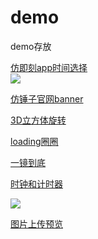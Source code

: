 # demo
demo存放

[仿即刻app时间选择](https://ck18781145809.github.io/demo/仿即刻app时间选择/test.html)  
![](https://ck18781145809.github.io/demo/readme-img/datePicker.png)  

[仿锤子官网banner](https://ck18781145809.github.io/demo/仿锤子官网banner/index.html)

[3D立方体旋转](https://ck18781145809.github.io/demo/旋转吧立方体/cube.html)

[loading圈圈](https://ck18781145809.github.io/demo/loading/loading.html)

[一镜到底](https://ck18781145809.github.io/demo/一镜到底/index.html)

[时钟和计时器](https://ck18781145809.github.io/demo/时钟和计时器/clock.html)

![](https://ck18781145809.github.io/demo/readme-img/clock&timer.png)

[图片上传预览](https://ck18781145809.github.io/demo/图片上传预览/upload-preview.html)

